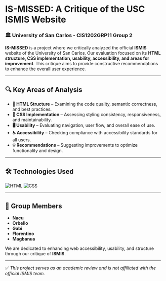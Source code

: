 # IS-MISSED: A Critique of the USC ISMIS Website

### 🏛 University of San Carlos - CIS1202GRP11 Group 2

**IS-MISSED** is a project where we critically analyzed the official **ISMIS** website of the University of San Carlos. Our evaluation focused on its **HTML structure, CSS implementation, usability, accessibility, and areas for improvement**. This critique aims to provide constructive recommendations to enhance the overall user experience.

---

## 🔍 Key Areas of Analysis
- **📌 HTML Structure** – Examining the code quality, semantic correctness, and best practices.
- **🎨 CSS Implementation** – Assessing styling consistency, responsiveness, and maintainability.
- **🖥️ Usability** – Evaluating navigation, user flow, and overall ease of use.
- **♿ Accessibility** – Checking compliance with accessibility standards for all users.
- **💡 Recommendations** – Suggesting improvements to optimize functionality and design.

---

## 🛠 Technologies Used
![HTML](https://img.shields.io/badge/HTML5-%23E34F26.svg?style=for-the-badge&logo=html5&logoColor=white)
![CSS](https://img.shields.io/badge/CSS3-%231572B6.svg?style=for-the-badge&logo=css3&logoColor=white)

---

## 👥 Group Members
- **Nacu**
- **Orbello**
- **Gabi**
- **Florentino**
- **Magbanua**

We are dedicated to enhancing web accessibility, usability, and structure through our critique of **ISMIS**.

---

✅ *This project serves as an academic review and is not affiliated with the official ISMIS team.*
